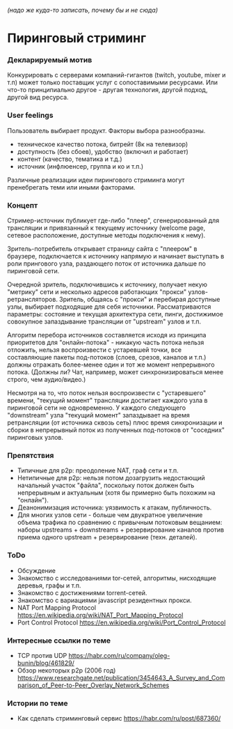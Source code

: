 *(надо же куда-то записать, почему бы и не сюда)*

# Пиринговый стриминг

### Декларируемый мотив
Конкурировать с серверами компаний-гигантов (twitch, youtube, mixer и т.п) может только поставщик услуг с сопоставимыми ресурсами. Или что-то принципиально другое - другая технология, другой подход, другой вид ресурса.

### User feelings
Пользователь выбирает продукт. Факторы выбора разнообразны.
- техническое качество потока, битрейт (8к на телевизор)
- доступность (без сбоев), удобство (включил и работает)
- контент (качество, тематика и т.д.)
- источник (инфлюенсер, группа и ко и т.п.)

Различные реализации идеи пирингового стриминга могут пренебрегать теми или иными факторами.


### Концепт
Стример-источник публикует где-либо "плеер", сгенерированный для трансляции и привязанный к текущему источнику (welcome page, сетевое расположение, доступные методы подключения к нему).

Зритель-потребитель открывает страницу сайта с "плеером" в браузере, подключается к источнику напрямую и начинает выступать в роли прингового узла, раздающего поток от источника дальше по пиринговой сети.

Очередной зритель, подключившись к источнику, получает некую "метрику" сети и несколько адресов работающих "прокси" узлов-ретрансляторов. Зритель, общаясь с "прокси" и перебирая доступные узлы, выбирает подходящие для себя источники. Рассматриваются параметры: состояние и текущая архитектура сети, пинги, достижимое совокупное запаздывание трансляции от "upstream" узлов и т.п.

Алгоритм перебора источников составляется исходя из принципа приоритетов для "онлайн-потока" - никакую часть потока нельзя отложить, нельзя воспроизвести с устаревшей точки, все составляющие пакеты под-потоков (слоев, срезов, каналов и т.п.) должны отражать более-менее один и тот же момент непрерывного потока. (Должны ли? Чат, например, может синхронизироваться менее строго, чем аудио/видео.)

Несмотря на то, что поток нельзя воспроизвести с "устаревшего" времени, "текущий момент" трансляции достигает каждого узла в пиринговой сети не одновременно. У каждого следующего "downstream" узла "текущий момент" запаздывает на время ретрансляции (от источника сквозь сеть) плюс время синхронизации и сборки в непрерывный поток из полученных под-потоков от "соседних" пиринговых узлов.

### Препятствия
- Типичные для p2p: преодоление NAT, граф сети и т.п.
- Нетипичные для p2p: нельзя потом дозагрузить недостающий начальный участок "файла", поскольку поток должен быть непрерывным и актуальным (хотя бы примерно быть похожим на "онлайн").
- Деанонимизация источника: уязвимость к атакам, публичность.
- Для многих узлов сети - больше чем двукратное увеличение объема трафика по сравнению с привычным потоковым вещанием: наборы upstreams + downstreams + резервирование каналов против приема одного upstream + резервирование (техн. деталей).

### ToDo
- Обсуждение
- Знакомство с исследованиями tor-сетей, алгоритмы, нисходящие деревья, графы и т.п.
- Знакомство с достижениями torrent-сетей.
- Знакомство с вариациями javascript резидентных прокси.
- NAT Port Mapping Protocol https://en.wikipedia.org/wiki/NAT_Port_Mapping_Protocol
- Port Control Protocol https://en.wikipedia.org/wiki/Port_Control_Protocol

### Интересные ссылки по теме
 - TCP против UDP https://habr.com/ru/company/oleg-bunin/blog/461829/
 - Обзор некоторых p2p (2006 год) https://www.researchgate.net/publication/3454643_A_Survey_and_Comparison_of_Peer-to-Peer_Overlay_Network_Schemes
 
### Истории по теме
 - Как сделать стриминговый сервис https://habr.com/ru/post/687360/
 
